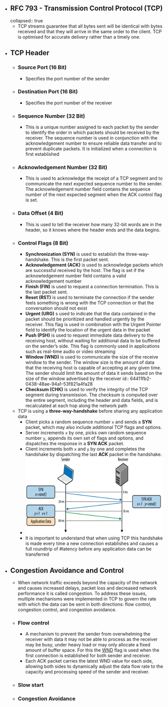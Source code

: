 - ## RFC 793 - Transmission Control Protocol (TCP)
  collapsed:: true
	- TCP streams guarantee that all bytes sent will be identical with bytes received and that they will arrive in the same order to the client. TCP is optimised for accurate delivery rather than a timely one.
- ## TCP Header
	- ### Source Port (16 Bit)
		- Specifies the port number of the sender
	- ### Destination Port (16 Bit)
		- Specifies the port number of the receiver
	- ### Sequence Number (32 Bit)
		- This is a unique number assigned to each packet by the sender to identify the order in which packets should be received by the receiver. The sequence number is used in conjunction with the acknowledgement number to ensure reliable data transfer and to prevent duplicate packets. It is initialized when a connection is first established
	- ### Acknowledgement Number (32 Bit)
		- This is used to acknowledge the receipt of a TCP segment and to communicate the next expected sequence number to the sender. The acknowledgement number field contains the sequence number of the next expected segment when the ACK control flag is set.
	- ### Data Offset (4 Bit)
		- This is used to tell the receiver how many 32-bit words are in the header, so it knows where the header ends and the data begins.
	- ### Control Flags (8 Bit)
		- **Synchronization (SYN)** is used to establish the three-way-handshake. This is the first packet sent.
		- **Acknowledgement (ACK)** is used to acknowledge packets which are successful received by the host. The flag is set if the acknowledgement number field contains a valid acknowledgement number
		- **Finish (FIN)** is used to request a connection termination. This is the last packet sent.
		- **Reset (RST)** is used to terminate the connection if the sender feels something is wrong with the TCP connection or that the conversation should not exist
		- **Urgent (URG)** s used to indicate that the data contained in the packet should be prioritized and handled urgently by the receiver. This flag is used in combination with the Urgent Pointer field to identify the location of the urgent data in the packet
		- **Push (PSH)** is used to request immediate data delivery to the receiving host, without waiting for additional data to be buffered on the sender’s side. This flag is commonly used in applications such as real-time audio or video streaming
		- **Window (WND)** is used to communicate the size of the receive window to the sender. The window size is the amount of data that the receiving host is capable of accepting at any given time. The sender should limit the amount of data it sends based on the size of the window advertised by the receiver
		  id:: 64411fb2-0438-48ae-94a1-53f821a4fa28
		- **Checksum (CHK)** is used to verify the integrity of the TCP segment during transmission. The checksum is computed over the entire segment, including the header and data fields, and is recalculated at each hop along the network path
	- TCP is using a **three-way-handshake** before sharing any application data
		- Client picks a random sequence number `x` and sends a **SYN** packet, which may also include additional TCP flags and options.
		- Server increments `x` by one, picks own random sequence number `y`, appends its own set of flags and options, and dispatches the response in a **SYN ACK** packet.
		- Client increments both `x` and `y` by one and completes the handshake by dispatching the last **ACK** packet in the handshake.
		- ![three-way-handshake](../assets/three-way-handshake_1681984421287_0.png)
		- It is important to understand that when using TCP this handshake is made every time a new connection establishes and causes a full roundtrip of #latency before any application data can be transferred
- ## Congestion Avoidance and Control
	- When network traffic exceeds beyond the capacity of the network and causes increased delays, packet loss and decreased network performance it is called congestion. To address these issues, multiple mechanisms were implemented in TCP to govern the rate with which the data can be sent in both directions: flow control, congestion control, and congestion avoidance.
	- ### Flow control
		- A mechanism to prevent the sender from overwhelming the receiver with data it may not be able to process as the receiver may be busy, under heavy load or may only allocate a fixed amount of buffer space. For this the [WND](((64411fb2-0438-48ae-94a1-53f821a4fa28))) flag is used when the first connection is established for both sender and receiver.
		- Each ACK packet carries the latest WND value for each side, allowing both sides to dynamically adjust the data flow rate to the capacity and processing speed of the sender and receiver.
	- ### Slow start
	- ### Congestion Avoidance